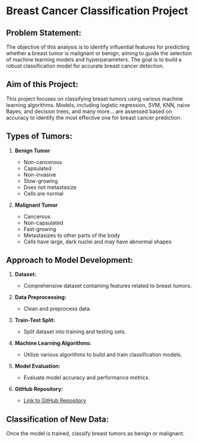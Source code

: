 # Breast Cancer Classification Project

## Problem Statement:
The objective of this analysis is to identify influential features for predicting whether a breast tumor is malignant or benign, aiming to guide the selection of machine learning models and hyperparameters. The goal is to build a robust classification model for accurate breast cancer detection.

## Aim of this Project:
This project focuses on classifying breast tumors using various machine learning algorithms. Models, including logistic regression, SVM, KNN, naive Bayes, and decision trees, and many more... are assessed based on accuracy to identify the most effective one for breast cancer prediction.

## Types of Tumors:
1. **Benign Tumor**
    - Non-cancerous
    - Capsulated
    - Non-invasive
    - Slow-growing
    - Does not metastasize
    - Cells are normal

2. **Malignant Tumor**
    - Cancerous
    - Non-capsulated
    - Fast-growing
    - Metastasizes to other parts of the body
    - Cells have large, dark nuclei and may have abnormal shapes

## Approach to Model Development:
1. **Dataset:**
    - Comprehensive dataset containing features related to breast tumors.

2. **Data Preprocessing:**
    - Clean and preprocess data.

3. **Train-Test Split:**
    - Split dataset into training and testing sets.

4. **Machine Learning Algorithms:**
    - Utilize various algorithms to build and train classification models.

5. **Model Evaluation:**
    - Evaluate model accuracy and performance metrics.

6. **GitHub Repository:**
    - [Link to GitHub Repository](https://github.com/Shaukatali11/Breast-Cancer-Diagnostics)

## Classification of New Data:
Once the model is trained, classify breast tumors as benign or malignant.



